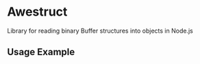 Awestruct
=========

Library for reading binary Buffer structures into objects in Node.js

## Usage Example

```javascript

```